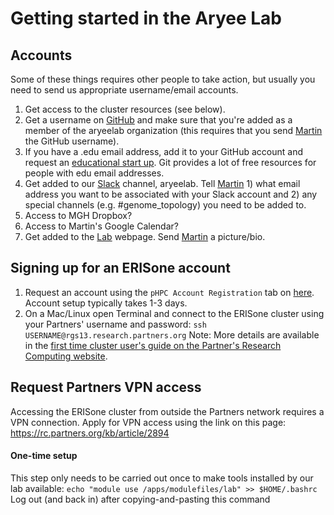 <br><br>
# Getting started in the Aryee Lab

## Accounts

Some of these things requires other people to take action, but usually you need to send us appropriate username/email accounts.

1. Get access to the cluster resources (see below). 
2. Get a username on [GitHub](http://www.github.com) and make sure that you're added as a member of the aryeelab organization (this requires that you send [Martin](mailto:aryee.martin@mgh.harvard.edu) the GitHub username).
3. If you have a .edu email address, add it to your GitHub account and request an [educational start up](https://education.github.com/pack). Git provides a lot of free resources for people with edu email addresses.
4. Get added to our [Slack](https://slack.com/) channel, aryeelab. Tell [Martin](mailto:aryee.martin@mgh.harvard.edu) 1) what email address you want to be associated with your Slack account and 2) any special channels (e.g. #genome_topology) you need to be added to. 
5. Access to MGH Dropbox?
7. Access to Martin's Google Calendar?
8. Get added to the [Lab](http://aryee.mgh.harvard.edu/) webpage. Send [Martin](mailto:aryee.martin@mgh.harvard.edu) a picture/bio. 

## Signing up for an ERISone account

1. Request an account using the `pHPC Account Registration` tab on [here](http://rc.partners.org/hpc). Account setup typically takes 1-3 days.
2. On a Mac/Linux open Terminal and connect to the ERISone cluster using your Partners' username and password: `ssh USERNAME@rgs13.research.partners.org`
Note: More details are available in the [first time cluster user's guide on the Partner's Research Computing website](https://rc.partners.org/kb/article/2164).

## Request Partners VPN access

Accessing the ERISone cluster from outside the Partners network requires a VPN connection. Apply for VPN access using the link on this page: https://rc.partners.org/kb/article/2894

#### One-time setup
This step only needs to be carried out once to make tools installed by our lab available:
`echo "module use /apps/modulefiles/lab" >> $HOME/.bashrc`
Log out (and back in) after copying-and-pasting this command


